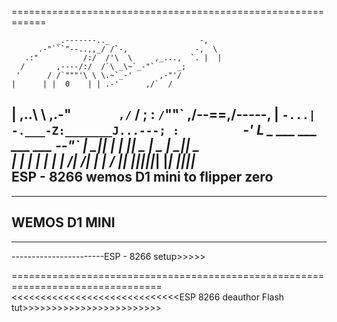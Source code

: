 ============================================================

              _.-------.._                    -,
          .-"```"--..,,_/ /`-,               -,  \
       .:"          /:/  /'\  \     ,_...,  `. |  |
      /       ,----/:/  /`\ _\~`_-"`     _;
     '      / /`"""'\ \ \.~`_-'      ,-"'/
    |      | |  0    | | .-'      ,/`  /
   |    ,..\ \     ,.-"`       ,/`    /
  ;    :    `/`""\`           ,/--==,/-----,
  |    `-...|        -.___-Z:_______J...---;
  :         `                           _-'
 _L_  _     ___  ___  ___  ___  ____--"`
| __|| |   |_ _|| _ \| _ \| __|| _ \
| _| | |__  | | |  _/|  _/| _| |   /
|_|  |____||___||_|  |_|  |___||_|_\
ESP - 8266
wemos D1 mini to flipper zero
-----------
---
WEMOS D1 MINI
---
-----------
-----------------------ESP - 8266 setup>>>>>





================================================================================
<<<<<<<<<<<<<<<<<<<<<<<<<<<<<ESP 8266 deauthor Flash tut>>>>>>>>>>>>>>>>>>>>>>>>












